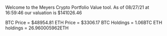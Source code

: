 Welcome to the Meyers Crypto Portfolio Value tool. 
As of 08/27/21 at 16:59:46 our valuation is $141026.46 

BTC Price = $48954.81
 ETH Price = $3306.17
BTC Holdings = 1.06BTC
 ETH holdings = 26.960005962ETH 
